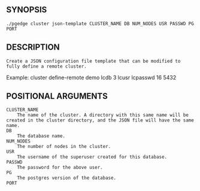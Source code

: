 ## SYNOPSIS
    ./pgedge cluster json-template CLUSTER_NAME DB NUM_NODES USR PASSWD PG PORT
 
## DESCRIPTION
    Create a JSON configuration file template that can be modified to fully define a remote cluster. 

Example: cluster define-remote demo lcdb 3 lcusr lcpasswd 16 5432
 
## POSITIONAL ARGUMENTS
    CLUSTER_NAME
        The name of the cluster. A directory with this same name will be created in the cluster directory, and the JSON file will have the same name.
    DB
        The database name.
    NUM_NODES
        The number of nodes in the cluster.
    USR
        The username of the superuser created for this database.
    PASSWD
        The password for the above user.
    PG
        The postgres version of the database.
    PORT

